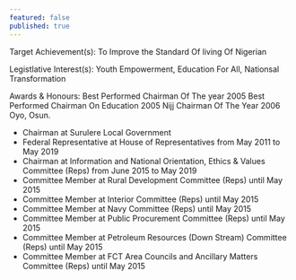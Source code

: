 ```yaml
---
featured: false
published: true
---
```

Target Achievement(s): To Improve the Standard Of living Of Nigerian

Legistlative Interest(s): Youth Empowerment, Education For All, Nationsal Transformation

Awards & Honours: Best Performed Chairman Of The year 2005
Best Performed Chairman On Education 2005
Nijj Chairman Of The Year 2006 Oyo, Osun.

* Chairman at Surulere Local Government
* Federal Representative at House of Representatives from May 2011 to May 2019
* Chairman at Information and National Orientation, Ethics & Values Committee (Reps) from June 2015 to May 2019
* Committee Member at Rural Development Committee (Reps) until May 2015
* Committee Member at Interior Committee (Reps) until May 2015
* Committee Member at Navy Committee (Reps) until May 2015
* Committee Member at Public Procurement Committee (Reps) until May 2015
* Committee Member at Petroleum Resources (Down Stream) Committee (Reps) until May 2015
* Committee Member at FCT Area Councils and Ancillary Matters Committee (Reps) until May 2015

